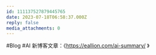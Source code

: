 ```yaml
---
id: 111137527879445765
date: 2023-07-18T06:58:37.000Z
reply: false
media_attachments: 0
---
```


#Blog #AI 新博客文章：《https://eallion.com/ai-summary/ 》

